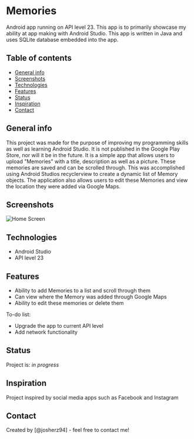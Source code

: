 # Memories
Android app running on API level 23. This app is to primarily showcase my ability at app making with Android Studio.
This app is written in Java and uses SQLite database embedded into the app.

## Table of contents
* [General info](#general-info)
* [Screenshots](#screenshots)
* [Technologies](#technologies)
* [Features](#features)
* [Status](#status)
* [Inspiration](#inspiration)
* [Contact](#contact)

## General info
This project was made for the purpose of improving my programming skills as well as learning Android Studio.
It is not published in the Google Play Store, nor will it be in the future.
It is a simple app that allows users to upload "Memories" with a title, description as well as a picture. 
These memories are saved and can be scrolled through. This was accomplished using Android Studios recyclerview
to create a dynamic list of Memory objects. The application also allows users to edit these Memories and view the 
location they were added via Google Maps.

## Screenshots
![Home Screen](/Memories/blob/main/screenshots/homescreen.png)

## Technologies
* Android Studio
* API level 23 

## Features
* Ability to add Memories to a list and scroll through them 
* Can view where the Memory was added through Google Maps
* Ability to edit these memories or delete them

To-do list:
* Upgrade the app to current API level
* Add network functionality

## Status
Project is: _in progress_

## Inspiration
Project inspired by social media apps such as Facebook and Instagram

## Contact
Created by [@josherz94] - feel free to contact me!
